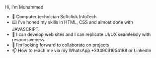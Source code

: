 Hi, I'm Muhammed
   -  🧠 Computer technician Softclick InfoTech
   -  ⌨️ I've honed my skills in HTML, CSS and almost done with JAVASCRIPT.
   - 🌌 I can develop web sites and I can replicate UI/UX seamlessly with responsiveness 
   - 💞️ I’m looking forward to collaborate on projects
   - 📫 How to reach me via my WhatsApp +2349031654188 or LinkedIn 

<!---
BossMM12/BossMM12 is a ✨ special ✨ repository because its `README.md` (this file) appears on your GitHub profile.
You can click the Preview link to take a look at your changes.
--->
